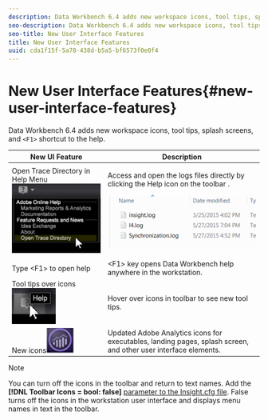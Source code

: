 ```yaml
---
description: Data Workbench 6.4 adds new workspace icons, tool tips, splash screens, and F1 shortcut to the help.
seo-description: Data Workbench 6.4 adds new workspace icons, tool tips, splash screens, and F1 shortcut to the help.
seo-title: New User Interface Features
title: New User Interface Features
uuid: cda1f15f-5a78-438d-b5a5-bf6573f0e0f4
---
```


# New User Interface Features{#new-user-interface-features}

Data Workbench 6.4 adds new workspace icons, tool tips, splash screens, and `<F1>` shortcut to the help.

<table id="table_106EE08B339548A6A8762F0D53BF5C22"> 
 <thead> 
  <tr> 
   <th colname="col1" class="entry"> New UI Feature </th> 
   <th colname="col2" class="entry"> Description </th> 
  </tr>
 </thead>
 <tbody> 
  <tr> 
   <td colname="col1">Open Trace Directory in Help Menu<img placement="break" id="image_B37C62D07B1D4CE8A6C93C3F74CCBCB3" src="assets/6_4_trace_dir.png" /> </td> 
   <td colname="col2"> <p>Access and open the logs files directly by clicking the Help icon on the toolbar . </p> <p><img placement="break" id="image_91F184A832D243038E3287D5DD9F6066" src="assets/6_4_trace_log_files.png" /> </p> </td> 
  </tr> 
  <tr> 
   <td colname="col1"> Type &lt;F1&gt; to open help </td> 
   <td colname="col2"> &lt;F1&gt; key opens Data Workbench help anywhere in the workstation. </td> 
  </tr> 
  <tr> 
   <td colname="col1">Tool tips over icons<img placement="break" id="image_AE255518C9324EDB8199688A636E5665" src="assets/6_4_tooltips.png" /> </td> 
   <td colname="col2"> Hover over icons in toolbar to see new tool tips. </td> 
  </tr> 
  <tr> 
   <td colname="col1">New icons<img placement="break" id="image_3D705ED5E8224A6E8A41AAC8A9A88D9C" src="assets/6_4_exe_icon.png" /> </td> 
   <td colname="col2"> Updated Adobe Analytics icons for executables, landing pages, splash screen, and other user interface elements. </td> 
  </tr> 
 </tbody> 
</table>

<!-- <a id="section_423A8B42FB264CA6AE67AAAE451D31AE"></a> -->

>[!NOTE]
>
>You can turn off the icons in the toolbar and return to text names. Add the **[!DNL Toolbar Icons = bool: false]** [parameter to the Insight.cfg file](https://marketing.adobe.com/resources/help/en_US/insight/client/c_insght_config_param.html). False turns off the icons in the workstation user interface and displays menu names in text in the toolbar.

